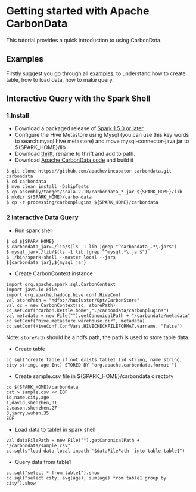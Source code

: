 <!--
    Licensed to the Apache Software Foundation (ASF) under one
    or more contributor license agreements.  See the NOTICE file
    distributed with this work for additional information
    regarding copyright ownership.  The ASF licenses this file
    to you under the Apache License, Version 2.0 (the
    "License"); you may not use this file except in compliance
    with the License.  You may obtain a copy of the License at

      http://www.apache.org/licenses/LICENSE-2.0

    Unless required by applicable law or agreed to in writing,
    software distributed under the License is distributed on an
    "AS IS" BASIS, WITHOUT WARRANTIES OR CONDITIONS OF ANY
    KIND, either express or implied.  See the License for the
    specific language governing permissions and limitations
    under the License.
-->

# Getting started with Apache CarbonData

This tutorial provides a quick introduction to using CarbonData.

## Examples

Firstly suggest you go through
all [examples](https://github.com/apache/incubator-carbondata/tree/master/examples), to understand
how to create table, how to load data, how to make query.

## Interactive Query with the Spark Shell

### 1.Install

* Download a packaged release of  [Spark 1.5.0 or later](http://spark.apache.org/downloads.html)
* Configure the Hive Metastore using Mysql (you can use this key words to search:mysql hive metastore)
and move mysql-connector-java jar to ${SPARK_HOME}/lib
* Download [thrift](https://thrift.apache.org/), rename to thrift and add to path.
* Download [Apache CarbonData code](https://github.com/apache/incubator-carbondata) and build it
```
$ git clone https://github.com/apache/incubator-carbondata.git carbondata
$ cd carbondata
$ mvn clean install -DskipTests
$ cp assembly/target/scala-2.10/carbondata_*.jar ${SPARK_HOME}/lib
$ mkdir ${SPARK_HOME}/carbondata
$ cp -r processing/carbonplugins ${SPARK_HOME}/carbondata
```

### 2 Interactive Data Query

* Run spark shell
```
$ cd ${SPARK_HOME}
$ carbondata_jar=./lib/$(ls -1 lib |grep "^carbondata_.*\.jar$")
$ mysql_jar=./lib/$(ls -1 lib |grep "^mysql.*\.jar$")
$ ./bin/spark-shell --master local --jars ${carbondata_jar},${mysql_jar}
```

* Create CarbonContext instance
```
import org.apache.spark.sql.CarbonContext
import java.io.File
import org.apache.hadoop.hive.conf.HiveConf
val storePath = "hdfs://hacluster/Opt/CarbonStore"
val cc = new CarbonContext(sc, storePath)
cc.setConf("carbon.kettle.home","./carbondata/carbonplugins")
val metadata = new File("").getCanonicalPath + "/carbondata/metadata"
cc.setConf("hive.metastore.warehouse.dir", metadata)
cc.setConf(HiveConf.ConfVars.HIVECHECKFILEFORMAT.varname, "false")
```
Note: `storePath` should be a hdfs path, the path is used to store table data.

* Create table

```
cc.sql("create table if not exists table1 (id string, name string, city string, age Int) STORED BY 'org.apache.carbondata.format'")
```

* Create sample.csv file in ${SPARK_HOME}/carbondata directory

```
cd ${SPARK_HOME}/carbondata
cat > sample.csv << EOF
id,name,city,age
1,david,shenzhen,31
2,eason,shenzhen,27
3,jarry,wuhan,35
EOF
```

* Load data to table1 in spark shell

```
val dataFilePath = new File("").getCanonicalPath + "/carbondata/sample.csv"
cc.sql(s"load data local inpath '$dataFilePath' into table table1")
```

* Query data from table1

```
cc.sql("select * from table1").show
cc.sql("select city, avg(age), sum(age) from table1 group by city").show
```
